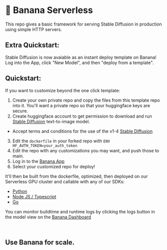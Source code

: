 
# 🍌 Banana Serverless

This repo gives a basic framework for serving Stable Diffusion in production using simple HTTP servers.

## Extra Quickstart:
Stable Diffusion is now avaiable as an instant deploy template on Banana!
Log into the App, click "New Model", and then "deploy from a template".

## Quickstart:

If you want to customize beyond the one click template:

1. Create your own private repo and copy the files from this template repo into it. You'll want a private repo so that your huggingface keys are secure.
2. Create huggingface account to get permission to download and run [Stable Diffusion](https://huggingface.co/CompVis/stable-diffusion-v1-4) text-to-image model.
  - Accept terms and conditions for the use of the v1-4 [Stable Diffusion](https://huggingface.co/CompVis/stable-diffusion-v1-4)
3. Edit the `dockerfile` in your forked repo with `ENV HF_AUTH_TOKEN=your_auth_token`
4. Edit the repo with any customizations you may want, and push those to main.
5. Log in to the [Banana App](https://app.banana.dev)
6. Select your customized repo for deploy!

It'll then be built from the dockerfile, optimized, then deployed on our Serverless GPU cluster and callable with any of our SDKs:

- [Python](https://github.com/bananaml/banana-python-sdk)
- [Node JS / Typescript](https://github.com/bananaml/banana-node-sdk)
- [Go](https://github.com/bananaml/banana-go)

You can monitor buildtime and runtime logs by clicking the logs button in the model view on the [Banana Dashboard](https://app.banana.dev)

<br>

## Use Banana for scale.
